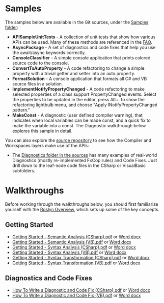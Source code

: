 # Samples

The samples below are available in the Git sources, under the [Samples folder](https://github.com/dotnet/roslyn/tree/master/src/Samples): 
* **APISampleUnitTests** - A collection of unit tests that show how various APIs can be used. Many of these methods are referenced in the [FAQ](https://github.com/dotnet/roslyn/wiki/FAQ). 
* **AsyncPackage** - A set of diagnostics and code fixes that help you use the await/async keywords correctly. 
* **ConsoleClassifier** - A simple console application that prints colored source code to the console. 
* **ConvertToAutoProperty** - A code refactoring to change a simple property with a trivial getter and setter into an auto property. 
* **FormatSolution** - A console application that formats all C# and VB source files in a solution. 
* **ImplementNotifyPropertyChanged** - A code refactoring to make selected properties of a class support PropertyChanged events. Select the properties to be updated in the editor, press Alt+. to show the refactoring lightbulb menu, and choose "Apply INotifyPropertyChanged pattern." 
* **MakeConst** - A diagnostic (user defined compiler warning), that indicates when local variables can be made const, and a quick fix to make the variable into a const. The Diagnostic walkthrough below explores this sample in detail.

You can also explore the [source repository](https://github.com/dotnet/roslyn/tree/master/src) to see how the Compiler and Workspaces layers make use of the APIs: 
* The [Diagnostics folder in the sources](https://github.com/dotnet/roslyn/tree/master/src/Diagnostics) has many examples of real-world Diagnostics (mostly re-implemented FxCop rules) and Code Fixes. Just drill down to the leaf-node code files in the CSharp or VisualBasic subfolders.

# Walkthroughs
Before working through the walkthroughs below, you should first familiarize yourself with the [Roslyn Overview](https://github.com/dotnet/roslyn/wiki/Roslyn-Overview), which sets up some of the key concepts.

## Getting Started
* [Getting Started - Semantic Analysis (CSharp).pdf](../blob/master/docs/samples/csharp-semantic.pdf) or [Word docx](../blob/master/docs/samples/csharp-semantic.docx)
* [Getting Started - Semantic Analysis (VB).pdf](../blob/master/docs/samples/vb-semantic.pdf) or [Word docx](../blob/master/docs/samples/vb-semantic.docx)
* [Getting Started - Syntax Analysis (CSharp).pdf](../blob/master/docs/samples/csharp-syntax.pdf) or [Word docx](../blob/master/docs/samples/csharp-syntax.docx)
* [Getting Started - Syntax Analysis (VB).pdf](../blob/master/docs/samples/vb-syntax.pdf) or [Word docx](../blob/master/docs/samples/vb-syntax.docx)
* [Getting Started - Syntax Transformation (CSharp).pdf](../blob/master/docs/samples/csharp-transform.pdf) or [Word docx](../blob/master/docs/samples/csharp-transform.docx)
* [Getting Started - Syntax Transformation (VB).pdf](../blob/master/docs/samples/vb-transform.pdf) or [Word docx](../blob/master/docs/samples/vb-transform.docx)

## Diagnostics and Code Fixes
* [How To Write a Diagnostic and Code Fix (CSharp).pdf](../blob/master/docs/samples/csharp-diag.pdf) or [Word docx](../blob/master/docs/samples/csharp-diag.docx)
* [How To Write a Diagnostic and Code Fix (VB).pdf](../blob/master/docs/samples/vb-diag.pdf) or [Word docx](../blob/master/docs/samples/vb-diag.docx)

